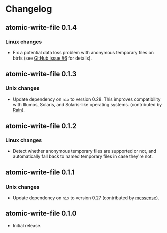 # Changelog

## atomic-write-file 0.1.4

### Linux changes

* Fix a potential data loss problem with anonymous temporary files on btrfs
  (see [GitHub issue
  #6](https://github.com/andreacorbellini/rust-atomic-write-file/issues/6) for
  details).

## atomic-write-file 0.1.3

### Unix changes

* Update dependency on `nix` to version 0.28. This improves compatibility with
  Illumos, Solaris, and Solaris-like operating systems. (contributed by
  [Rain](https://github.com/andreacorbellini/rust-atomic-write-file/pull/5)).

## atomic-write-file 0.1.2

### Linux changes

* Detect whether anonymous temporary files are supported or not, and
  automatically fall back to named temporary files in case they're not.

## atomic-write-file 0.1.1

### Unix changes

* Update dependency on `nix` to version 0.27 (contributed by
  [messense](https://github.com/andreacorbellini/rust-atomic-write-file/pull/2)).

## atomic-write-file 0.1.0

* Initial release.
